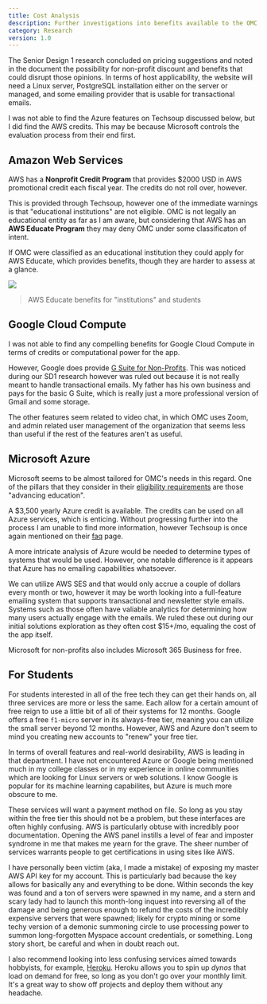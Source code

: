 ```yaml
---
title: Cost Analysis
description: Further investigations into benefits available to the OMC non-profit.
category: Research
version: 1.0
---
```


The Senior Design 1 research concluded on pricing suggestions and noted in the document the possibility for non-profit discount and benefits that could disrupt those opinions. In terms of host applicability, the website will need a Linux server, PostgreSQL installation either on the server or managed, and some emailing provider that is usable for transactional emails.

I was not able to find the Azure features on Techsoup discussed below, but I did find the AWS credits. This may be because Microsoft controls the evaluation process from their end first.

## Amazon Web Services

<!-- Weird dollar sign issue thinking it's inline math -->
<!--prettier-ignore-start-->
AWS has a **Nonprofit Credit Program** that provides $2000 USD in AWS promotional credit each fiscal year. The credits do not roll over, however.
<!--prettier-ignore-end-->

This is provided through Techsoup, however one of the immediate warnings is that "educational institutions" are not eligible. OMC is not legally an educational entity as far as I am aware, but considering that AWS has an **AWS Educate Program** they may deny OMC under some classificaton of intent.

If OMC were classified as an educational institution they could apply for AWS Educate, which provides benefits, though they are harder to assess at a glance.

<img src="/omc-app/images/research/aws-educate.png">

> AWS Educate benefits for "institutions" and students

## Google Cloud Compute

I was not able to find any compelling benefits for Google Cloud Compute in terms of credits or computational power for the app.

However, Google does provide [G Suite for Non-Profits](https://www.google.com/nonprofits/offerings/apps-for-nonprofits/). This was noticed during our SD1 research however was ruled out because it is not really meant to handle transactional emails. My father has his own business and pays for the basic G Suite, which is really just a more professional version of Gmail and some storage.

The other features seem related to video chat, in which OMC uses Zoom, and admin related user management of the organization that seems less than useful if the rest of the features aren't as useful.

## Microsoft Azure

Microsoft seems to be almost tailored for OMC's needs in this regard. One of the pillars that they consider in their [eligibility requirements](https://www.microsoft.com/en-us/nonprofits/eligibility) are those "advancing education".

<!--prettier-ignore-start-->
A $3,500 yearly Azure credit is available. The credits can be used on all Azure services, which is enticing. Without progressing further into the process I am unable to find more information, however Techsoup is once again mentioned on their [faq](https://www.microsoft.com/en-us/nonprofits/faq) page.

A more intricate analysis of Azure would be needed to determine types of systems that would be used. However, one notable difference is it appears that Azure has no emailing capabilities whatsoever.

We can utilize AWS SES and that would only accrue a couple of dollars every month or two, however it may be worth looking into a full-feature emailing system that supports transactional and newsletter style emails. Systems such as those often have valiable analytics for determining how many users actually engage with the emails. We ruled these out during our initial solutions exploration as they often cost $15+/mo, equaling the cost of the app itself.
<!--prettier-ignore-end-->

Microsoft for non-profits also includes Microsoft 365 Business for free.

## For Students

For students interested in all of the free tech they can get their hands on, all three services are more or less the same. Each allow for a certain amount of free reign to use a little bit of all of their systems for 12 months. Google offers a free `f1-micro` server in its always-free tier, meaning you can utilize the small server beyond 12 months. However, AWS and Azure don't seem to mind you creating new accounts to "renew" your free tier.

In terms of overall features and real-world desirability, AWS is leading in that department. I have not encountered Azure or Google being mentioned much in my college classes or in my experience in online communities which are looking for Linux servers or web solutions. I know Google is popular for its machine learning capabilites, but Azure is much more obscure to me.

These services will want a payment method on file. So long as you stay within the free tier this should not be a problem, but these interfaces are often highly confusing. AWS is particularly obtuse with incredibly poor documentation. Opening the AWS panel instills a level of fear and imposter syndrome in me that makes me yearn for the grave. The sheer number of services warrants people to get certifications in using sites like AWS.

I have personally been victim (aka, I made a mistake) of exposing my master AWS API key for my account. This is particularly bad because the key allows for basically any and everything to be done. Within seconds the key was found and a ton of servers were spawned in my name, and a stern and scary lady had to launch this month-long inquest into reversing all of the damage and being generous enough to refund the costs of the incredibly expensive servers that were spawned; likely for crypto mining or some techy version of a demonic summoning circle to use processing power to summon long-forgotten Myspace account credentials, or something. Long story short, be careful and when in doubt reach out.

I also recommend looking into less confusing services aimed towards hobbyists, for example, [Heroku](https://www.heroku.com/home). Heroku allows you to spin up _dynos_ that load on demand for free, so long as you don't go over your monthly limit. It's a great way to show off projects and deploy them without any headache.
